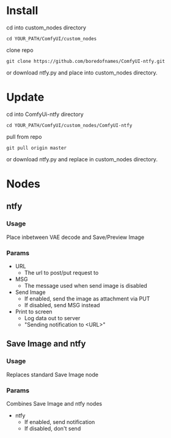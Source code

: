 # Install

cd into custom_nodes directory

`cd YOUR_PATH/ComfyUI/custom_nodes`

clone repo

`git clone https://github.com/boredofnames/ComfyUI-ntfy.git`

or download ntfy.py and place into custom_nodes directory.

# Update

cd into ComfyUi-ntfy directory

`cd YOUR_PATH/ComfyUI/custom_nodes/ComfyUI-ntfy`

pull from repo

`git pull origin master`

or download ntfy.py and replace in custom_nodes directory.

# Nodes

## ntfy

### Usage

Place inbetween VAE decode and Save/Preview Image

### Params

- URL
  - The url to post/put request to
- MSG
  - The message used when send image is disabled
- Send Image
  - If enabled, send the image as attachment via PUT
  - If disabled, send MSG instead
- Print to screen
  - Log data out to server
  - "Sending notification to \<URL\>"

## Save Image and ntfy

### Usage

Replaces standard Save Image node

### Params

Combines Save Image and ntfy nodes

- ntfy
  - If enabled, send notification
  - If disabled, don't send
